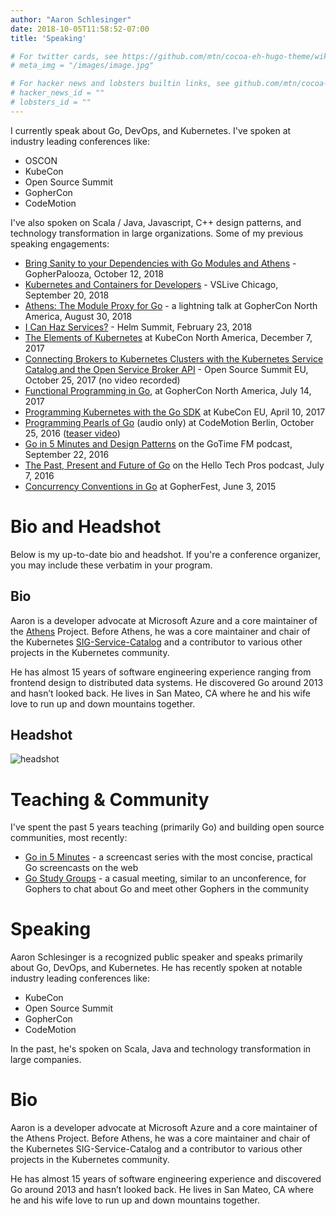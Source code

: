 ```yaml
---
author: "Aaron Schlesinger"
date: 2018-10-05T11:58:52-07:00
title: 'Speaking'

# For twitter cards, see https://github.com/mtn/cocoa-eh-hugo-theme/wiki/Twitter-cards
# meta_img = "/images/image.jpg"

# For hacker news and lobsters builtin links, see github.com/mtn/cocoa-eh-hugo-theme/wiki/Social-Links
# hacker_news_id = ""
# lobsters_id = ""
---
```


I currently speak about Go, DevOps, and Kubernetes. I've spoken at industry leading conferences like:

- OSCON
- KubeCon
- Open Source Summit
- GopherCon
- CodeMotion

I've also spoken on Scala / Java, Javascript, C++ design patterns, and technology transformation in large organizations. Some of my previous speaking engagements:

- [Bring Sanity to your Dependencies with Go Modules and Athens](https://www.youtube.com/watch?v=z_ki4_1gxgQ) - GopherPalooza, October 12, 2018
- [Kubernetes and Containers for Developers](https://vslive.com/Events/Chicago-2018/Sessions/Thursday/TH05-Kubernetes-and-Containers-for-Developers.aspx) - VSLive Chicago, September 20, 2018
- [Athens: The Module Proxy for Go](https://www.youtube.com/watch?v=u9TYC06abAc) - a lightning talk at GopherCon North America, August 30, 2018
- [I Can Haz Services?](https://www.youtube.com/watch?v=YJNcelV2v0Y) - Helm Summit, February 23, 2018
- [The Elements of Kubernetes](https://www.youtube.com/watch?v=S9l2MWhIBhc) at KubeCon North America, December 7, 2017
- [Connecting Brokers to Kubernetes Clusters with the Kubernetes Service Catalog and the Open Service Broker API](https://sched.co/BxJU) - Open Source Summit EU, October 25, 2017 (no video recorded)
- [Functional Programming in Go](https://www.youtube.com/watch?v=c8Fwb4KbVJM), at GopherCon North America, July 14, 2017
- [Programming Kubernetes with the Go SDK](https://www.youtube.com/watch?v=qiB4RxCDC8o) at KubeCon EU, April 10, 2017
- [Programming Pearls of Go](https://voicerepublic.com/talks/programming-pearls-of-go) (audio only) at CodeMotion Berlin, October 25, 2016 ([teaser video](https://www.youtube.com/watch?v=egi36FEaSv4))
- [Go in 5 Minutes and Design Patterns](https://changelog.com/gotime/18) on the GoTime FM podcast, September 22, 2016
- [The Past, Present and Future of Go](https://www.youtube.com/watch?v=XGDXR6JpOnU) on the Hello Tech Pros podcast, July 7, 2016
- [Concurrency Conventions in Go](https://www.youtube.com/watch?v=0xpv7SFQ0T4&t=568s) at GopherFest, June 3, 2015


# Bio and Headshot

Below is my up-to-date bio and headshot. If you're a conference organizer, you may include these verbatim in your program.

## Bio

Aaron is a developer advocate at Microsoft Azure and a core maintainer of the [Athens](https://docs.gomods.io) Project. Before Athens, he was a core maintainer and chair of the Kubernetes [SIG-Service-Catalog](https://github.com/kubernetes-incubator/service-catalog) and a contributor to various other projects in the Kubernetes community.

He has almost 15 years of software engineering experience ranging from frontend design to distributed data systems. He discovered Go around 2013 and hasn’t looked back. He lives in San Mateo, CA where he and his wife love to run up and down mountains together.

## Headshot

![headshot](/images/headshot.jpg)

# Teaching & Community

I've spent the past 5 years teaching (primarily Go) and building open source communities, most recently:

- [Go in 5 Minutes](https://goin5minutes.com) - a screencast series with the most concise, practical Go screencasts on the web
- [Go Study Groups](https://gophersource.com/study-group) - a casual meeting, similar to an unconference, for Gophers to chat about Go and meet other Gophers in the community

# Speaking

Aaron Schlesinger is a recognized public speaker and speaks primarily about Go, DevOps, and Kubernetes. He has recently spoken at notable industry leading conferences like:

- KubeCon
- Open Source Summit
- GopherCon
- CodeMotion

In the past, he's spoken on Scala, Java and technology transformation in large companies.



# Bio

Aaron is a developer advocate at Microsoft Azure and a core maintainer of the Athens Project. Before Athens, he was a core maintainer and chair of the Kubernetes SIG-Service-Catalog and a contributor to various other projects in the Kubernetes community.

He has almost 15 years of software engineering experience and discovered Go around 2013 and hasn’t looked back. He lives in San Mateo, CA where he and his wife love to run up and down mountains together.
